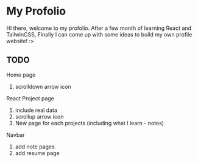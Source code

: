 # My Profolio

Hi there, welcome to my profolio. After a few month of learning React and TailwinCSS, Finally I can come up with some ideas to build my own profile website! :>

## TODO

Home page

1. scrolldown arrow icon

React Project page

1. include real data
2. scrollup arrow icon
3. New page for each projects (including what I learn - notes)

Navbar

1. add note pages
2. add resume page
